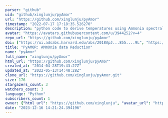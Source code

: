 ```yaml
---
parser: "github"
uid: "github/xinglunju/pyAmor"
url: "https://github.com/xinglunju/pyAmor"
timestamp: "2022-07-17 17:18:35.526270"
description: "python code to derive temperatures using Ammonia spectral lines"
avatar: "https://avatars.githubusercontent.com/u/3944252?v=4"
repo_url: "https://github.com/xinglunju/pyAmor"
doi: ["https://ui.adsabs.harvard.edu/abs/2018ApJ...855....9L", "https://ui.adsabs.harvard.edu/abs/2018ascl.soft06007L/abstract"]
title: "PyAMOR: AMmOnia data Reduction"
name: "pyAmor"
full_name: "xinglunju/pyAmor"
html_url: "https://github.com/xinglunju/pyAmor"
created_at: "2014-04-28T19:43:27Z"
updated_at: "2022-05-13T14:48:28Z"
clone_url: "https://github.com/xinglunju/pyAmor.git"
size: 176
stargazers_count: 3
watchers_count: 3
language: "Python"
subscribers_count: 1
owner: {"html_url": "https://github.com/xinglunju", "avatar_url": "https://avatars.githubusercontent.com/u/3944252?v=4", "login": "xinglunju", "type": "User"}
date: "2023-12-16 14:21:24.394196"
---
```

